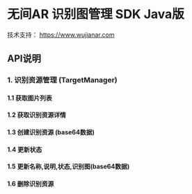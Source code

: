 # 无间AR 识别图管理 SDK Java版

技术支持： https://www.wujianar.com

## API说明

### 1. 识别资源管理 (TargetManager)

#### 1.1 获取图片列表

#### 1.2 获取识别资源详情

#### 1.3 创建识别资源 (base64数据)

#### 1.4 更新状态

#### 1.5 更新名称,说明,状态,识别图(base64数据)

#### 1.6 删除识别资源
